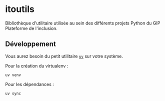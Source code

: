 # itoutils

Bibliothèque d'utilitaire utilisée au sein des différents projets Python du GIP Plateforme de l'inclusion.


## Développement

Vous aurez besoin du petit utilitaire [`uv`](https://docs.astral.sh/uv/getting-started/installation/) sur votre système.

Pour la création du virtualenv :
```shell
uv venv
```

Pour les dépendances :
```shell
uv sync
```
